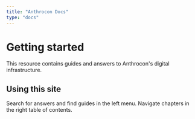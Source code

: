 ```yaml
---
title: "Anthrocon Docs"
type: "docs"
---
```


# Getting started

This resource contains guides and answers to Anthrocon's digital infrastructure.

## Using this site

Search for answers and find guides in the left menu. Navigate chapters in the right table of contents.
